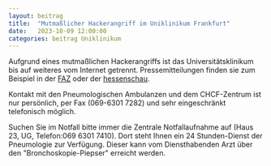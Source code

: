 ```yaml
---
layout: beitrag
title:  "Mutmaßlicher Hackerangriff im Uniklinikum Frankfurt"
date:   2023-10-09 12:00:00
categories: beitrag Uniklinikum
---
```


Aufgrund eines mutmaßlichen Hackerangriffs ist das Universitätsklinikum bis auf weiteres vom Internet getrennt. Pressemitteilungen finden sie zum Beispiel in der [FAZ](https://www.faz.net/aktuell/rhein-main/frankfurt/hackerangriff-auf-uniklinik-in-frankfurt-vom-internet-getrennt-19229859.html) oder der [hessenschau](https://www.hessenschau.de/panorama/keine-mails-keine-internetseite-hackeralarm-an-der-uniklinik-frankfurt-v1,uniklinik-ffm-hackerangriff-100.html).

Kontakt mit den Pneumologischen Ambulanzen und dem CHCF-Zentrum ist nur persönlich, per Fax (069-6301 7282) und sehr eingeschränkt telefonisch möglich.

Suchen Sie im Notfall bitte immer die Zentrale Notfallaufnahme auf (Haus 23, UG, Telefon:069 6301 7410). 
Dort steht Ihnen ein 24 Stunden-Dienst der Pneumologie zur Verfügung. Dieser kann vom Diensthabenden Arzt über den "Bronchoskopie-Piepser" erreicht werden.

